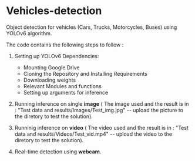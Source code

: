 # Vehicles-detection
Object detection for vehicles (Cars, Trucks, Motorcycles, Buses) using YOLOv6 algorithm.

The code contains the following steps to follow :

1. Setting up YOLOv6 Dependencies:
    - Mounting Google Drive
    - Cloning the Repository and Installing Requirements
    - Downloading weights 
    - Relevant Modules and functions 
    - Setting up arguments for inference
  
2. Running inference on single **image** ( The image used and the result is in : "Test data and results/Images/Test_img.jpg" -- upload the picture to the diretory to test the solution).
3. Runninig inference on **video** ( The video used and the result is in : "Test data and results/Videos/Test_vid.mp4" -- upload the video to the diretory to test the solution).
4. Real-time detection using **webcam**.
